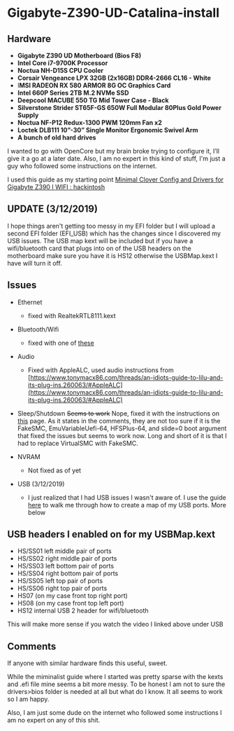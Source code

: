# Gigabyte-Z390-UD-Catalina-install

## Hardware
* **Gigabyte Z390 UD Motherboard (Bios F8)**
* **Intel Core i7-9700K Processor**
* **Noctua NH-D15S CPU Cooler**
* **Corsair Vengeance LPX 32GB (2x16GB) DDR4-2666 CL16 - White**
* l**MSI RADEON RX 580 ARMOR 8G OC Graphics Card**
* **Intel 660P Series 2TB M.2 NVMe SSD**
* **Deepcool MACUBE 550 TG Mid Tower Case - Black**
* **Silverstone Strider ST65F-GS 650W Full Modular 80Plus Gold Power Supply**
* **Noctua NF-P12 Redux-1300 PWM 120mm Fan x2**
* **Loctek DLB111 10”-30” Single Monitor Ergonomic Swivel Arm**
* **A bunch of old hard drives**

I wanted to go with OpenCore but my brain broke trying to configure it, I’ll give it a go at a later date. Also, I am no expert in this kind of stuff, I'm just a guy who followed some instructions on the internet. 

I used this guide as my starting point 
[Minimal Clover Config and Drivers for Gigabyte Z390 I WIFI : hackintosh](https://www.reddit.com/r/hackintosh/comments/az7ld1/minimal_clover_config_and_drivers_for_gigabyte/%0A)

## UPDATE (3/12/2019)
I hope things aren't getting too messy in my EFI folder but I will upload a second EFI folder (EFI_USB) which has the changes since I discovered my USB issues. The USB map kext will be included but if you have a wifi/bluetooth card that plugs into on of the USB headers on the motherboard make sure you have it is HS12 otherwise the USBMap.kext I have will turn it off. 

## Issues

* Ethernet
	* fixed with RealtekRTL8111.kext 
* Bluetooth/Wifi
	* fixed with one of  [these](https://www.ebay.com/itm/HACKINTOSH-WIFI-AC-BLUETOOTH-4-0-ADAPTER-BCM94360CS2-PCI-x1-NATIVE-SUPPORT/173886173938?hash=item287c6c72f2:g:PqwAAOSwO7dcEF3c) 
* Audio
	* Fixed with AppleALC, used audio instructions from  [https://www.tonymacx86.com/threads/an-idiots-guide-to-lilu-and-its-plug-ins.260063/#AppleALC](https://www.tonymacx86.com/threads/an-idiots-guide-to-lilu-and-its-plug-ins.260063/#AppleALC) 
* Sleep/Shutdown
	~~Seems to work~~ Nope, fixed it with the instructions on [this](https://www.reddit.com/r/hackintosh/comments/bdbn8w/new_hackintosh_mostly_working_except_for/) page. As it states in the comments, they are not too sure if it is the  FakeSMC, EmuVariableUefi-64, HFSPlus-64, and slide=0 boot argument that fixed the issues but seems to work now. Long and short of it is that I had to replace VirtualSMC with FakeSMC. 
* NVRAM
	* Not fixed as of yet
	
* USB (3/12/2019) 
	* I just realized that I had USB issues I wasn't aware of. I use the guide [here](https://www.youtube.com/watch?v=j3V7szXZZTc&feature=youtu.be) to walk me through how to create a map of my USB ports. More below


## USB headers I enabled on for my USBMap.kext

* HS/SS01 left middle pair of ports 
* HS/SS02 right middle pair of ports
* HS/SS03 left bottom pair of ports
* HS/SS04 right bottom pair of ports
* HS/SS05 left top pair of ports
* HS/SS06 right top pair of ports
* HS07 (on my case front top right port)
* HS08 (on my case front top left port)
* HS12 internal USB 2 header for wifi/bluetooth

This will make more sense if you watch the video I linked above under USB

## Comments
If anyone with similar hardware finds this useful, sweet. 

While the miminalist guide where I started was pretty sparse with the kexts and .efi file mine seems a bit more messy. To be honest I am not to sure the drivers>bios folder is needed at all but what do I know. It all seems to work so I am happy. 

Also, I am just some dude on the internet who followed some instructions I am no expert on any of this shit. 


